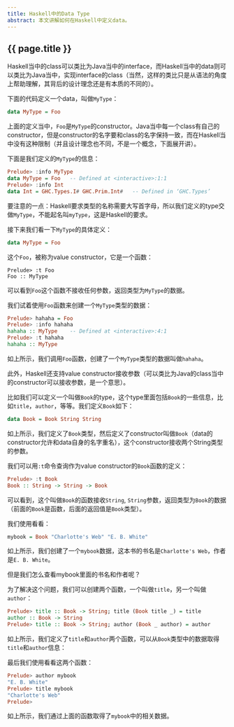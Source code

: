 ```yaml
---
title: Haskell中的Data Type
abstract: 本文讲解如何在Haskell中定义data。
---
```


## {{ page.title }}

Haskell当中的class可以类比为Java当中的interface，而Haskell当中的data则可以类比为Java当中，实现interface的class（当然，这样的类比只是从语法的角度上帮助理解，其背后的设计理念还是有本质的不同的）。

下面的代码定义一个data，叫做`MyType`：

```haskell
data MyType = Foo
```

上面的定义当中，`Foo`是`MyType`的constructor。Java当中每一个class有自己的constructor，但是constructor的名字要和class的名字保持一致，而在Haskell当中没有这种限制（并且设计理念也不同，不是一个概念，下面展开讲）。

下面是我们定义的`MyType`的信息：

```haskell
Prelude> :info MyType
data MyType = Foo 	-- Defined at <interactive>:1:1
Prelude> :info Int
data Int = GHC.Types.I# GHC.Prim.Int# 	-- Defined in ‘GHC.Types’
```

要注意的一点：Haskell要求类型的名称需要大写首字母，所以我们定义的type交做`MyType`，不能起名叫`myType`，这是Haskell的要求。

接下来我们看一下`MyType`的具体定义：

```haskell
data MyType = Foo
```

这个`Foo`，被称为value constructor，它是一个函数：

```
Prelude> :t Foo
Foo :: MyType
```

可以看到`Foo`这个函数不接收任何参数，返回类型为`MyType`的数据。

我们试着使用`Foo`函数来创建一个`MyType`类型的数据：

```haskell
Prelude> hahaha = Foo
Prelude> :info hahaha
hahaha :: MyType 	-- Defined at <interactive>:4:1
Prelude> :t hahaha
hahaha :: MyType
```

如上所示，我们调用`Foo`函数，创建了一个`MyType`类型的数据叫做`hahaha`。

此外，Haskell还支持value constructor接收参数（可以类比为Java的class当中的constructor可以接收参数，是一个意思）。

比如我们可以定义一个叫做`Book`的type，这个type里面包括`Book`的一些信息，比如`title`，`author`，等等。我们定义`Book`如下：

```haskell
data Book = Book String String
```

如上所示，我们定义了`Book`类型，然后定义了constructor叫做`Book`（data的constructor允许和data自身的名字重名），这个constructor接收两个String类型的参数。

我们可以用`:t`命令查询作为value constructor的`Book`函数的定义：

```haskell
Prelude> :t Book
Book :: String -> String -> Book
```

可以看到，这个叫做`Book`的函数接收`String`, `String`参数，返回类型为`Book`的数据（前面的`Book`是函数，后面的返回值是`Book`类型）。

我们使用看看：

```haskell
mybook = Book "Charlotte's Web" "E. B. White"
```

如上所示，我们创建了一个`mybook`数据，这本书的书名是`Charlotte's Web`，作者是`E. B. White`。

但是我们怎么查看mybook里面的书名和作者呢？

为了解决这个问题，我们可以创建两个函数，一个叫做`title`，另一个叫做`author`：

```haskell
Prelude> title :: Book -> String; title (Book title _) = title
author :: Book -> String
Prelude> title :: Book -> String; author (Book _ author) = author
```

如上所示，我们定义了`title`和`author`两个函数，可以从`Book`类型中的数据取得`title`和`author`信息：

最后我们使用看看这两个函数：

```haskell
Prelude> author mybook
"E. B. White"
Prelude> title mybook
"Charlotte's Web"
Prelude>
```

如上所示，我们通过上面的函数取得了`mybook`中的相关数据。


